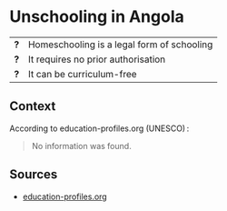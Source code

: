 # Unschooling in Angola
| | |
|-|-|
| __?__ | Homeschooling is a legal form of schooling |
| __?__ | It requires no prior authorisation |
| __?__ | It can be curriculum-free |

## Context

According to education-profiles.org (UNESCO) :

> No information was found.

## Sources

* [education-profiles.org](https://education-profiles.org/oceania/tuvalu/~non-state-actors-in-education)

